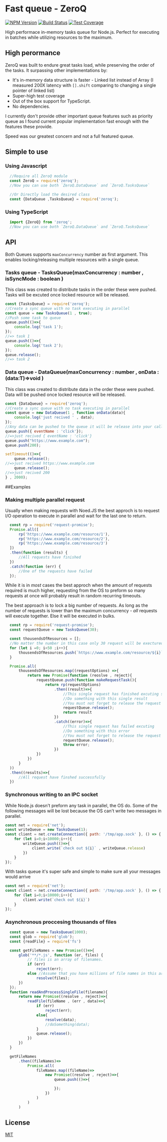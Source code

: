 # Fast queue - ZeroQ

[![NPM Version][npm-image]][npm-url]
[![Build Status][travis-image]][travis-url]
[![Test Coverage][coveralls-image]][coveralls-url]

  High performace in-memory tasks queue for Node.js.
  Perfect for executing in batches while utilizing resources to the maximum.

## High perormance
ZeroQ was built to endure great tasks load, while preserving the order of the tasks.
It surpassing other implementations by:

  * It's in-memory data structure is faster - Linked list instead of Array (I measured 200X latency with `[].shift` comparing to changing a single pointer of linked list)
  * Super-high test coverage
  * Out of the box support for TypeScript.
  * No dependencies.

I currently don't provide other important queue features such as priority queue as I found current popular implementation fast enough with the features these provide.

Speed was our greatest concern and not a full featured queue.
## Simple to use

### Using Javascript
```js
  //Require all ZeroQ module
  const ZeroQ = require('zeroq');
  //Now you can use both `ZeroQ.DataQueue` and `ZeroQ.TasksQueue`

  //Or Directly load the desired class
  const {DataQueue ,TasksQueue} = require('zeroq');

```

### Using TypeScript
```ts
  import {ZeroQ} from 'zeroq';
  //Now you can use both `ZeroQ.DataQueue` and `ZeroQ.TasksQueue`

```

## API

Both Queues supports `maxConcurrency` number as first argument.
This enables locking/releasing multiple resources with a single queue.

### Tasks queue - TasksQueue<T>(maxConcurrency : number , isSyncMode : boolean )
This class was created to distribute tasks in the order these were pushed.
Tasks will be excuted once locked resource will be released.

```js
const {TasksQueue} = require('zeroq');
//Create a sync queue with no task executing in parallel
const queue = new TasksQueue(1 , true);
//Push some task to queue
queue.push(()=>{
    console.log('task 1');
});
//=> task 1
queue.push(()=>{
    console.log('task 2');
});
queue.release();
//=> task 2
```

### Data queue - DataQueue<T>(maxConcurrency : number , onData : (data:T)=>void )
This class was created to distribute data in the order these were pushed.
Data will be pushed once locked resource will be released.

```js
const {DataQueue} = require('zeroq');
//Create a sync queue with no task executing in parallel
const queue = new DataQueue(1 , function onData(data){
    console.log('just recived ' , data);
});
//Any data can be pushed to the queue it will be release into your callback as is
queue.push({ eventName : 'click'});
//=>just recived { eventName : 'click'}
queue.push("https://www.example.com");
queue.push(200);

setTimeout(()=>{
    queue.release();
//=>just recived https://www.example.com
    queue.release();
//=>just recived 200
} , 2000);
```

##Examples

### Making multiple parallel request
Usually when making requests with Noed.JS the best approch is to request I/O operation to execute in parallel and wait for the last one to return.

```js
  const rp = require('request-promise');
  Promise.all([
      rp('https://www.example.com/resource/1'),
      rp('https://www.example.com/resource/2'),
      rp('https://www.example.com/resource/3')
  ])
  .then(function (results) {
      //All requests have finished
  })
  .catch(function (err) {
      //One of the requests have failed
  });
```
While it is in *most* cases the best approch when the amount of requests required is much higher, requesting from the OS to preform so many requests at once will probably result in random recurring timeouts.

The best approach is to lock a big number of requests.
As long as the number of requests is lower than the maximum concurrency - *all* requests will execute together.
Else it will be executed in bulks.
```js
  const rp = require('request-promise');
  const requestQueue = new TasksQueue(30);

  const thousendsOfResources = [];
  //No matter the number in this case only 30 request will be exectured in parllel
  for (let i =0; i<50 ;i++){
      thousendsOfResources.push(`https://www.example.com/resource/${i}`);
  }

  Promise.all(
      thousendsOfResources.map((requestOptions) =>{
          return new Promise(function (reoslve , reject){
              requestQueue.push(function makeRequestTask(){
                  return rp(requestOptions)
                      .then((result)=>{
                          //This single request has finished excuting successfully
                          //Do something with this single result
                          //You must not forget to release the request resource
                          requestQueue.release(); 
                          return result
                      })
                      .catch((error)=>{
                          //This single request has failed excuting
                          //Do something with this error 
                          //You must not forget to release the request resource
                          requestQueue.release(); 
                          throw error;
                      })
              })
          })
      }
  ))
  .then((results)=>{
      //All request have finshed successfully
  })

```
### Synchronous writing to an IPC socket
While Node.js doesn't preform any task in parallel, the OS do.
Some of the following messages will be lost because the OS can't write two messages in parallel.
```js
const net = require('net');
const writeQueue = new TasksQueue(1);
const client = net.createConnection({ path: '/tmp/app.sock' }, () => {
    for (let i=0;i<10000;i++){
        writeQueue.push(()=>{
            client.write(`check out ${i}` , writeQueue.release)
        })
    }
});

```
With tasks queue it's super safe and simple to make sure all your messages would arrive
```js
const net = require('net');
const client = net.createConnection({ path: '/tmp/app.sock' }, () => {
    for (let i=0;i<10000;i++){
        client.write(`check out ${i}`)
    }
});
```

### Asynchronous proccesing thousands of files
```js
  const queue = new TasksQueue(1000);
  const glob = require('glob');
  const {readFile} = require('fs')

  const getFileNames = new Promise(()=>{
      glob('**/*.js', function (er, files) {
          // files is an array of filenames.
          if (err)
              reject(err);
          else //Assume that you have millions of file names in this array
              resolve(files);
      })
  });
  function readAndProcessSingleFile(filename){
      return new Promise((resolve , reject)=>{
          readFile(fileName , (err , data)=>{
              if (err)
                  reject(err);
              else{
                  resolve(data);
                  //doSomething(data);
              }
              queue.release();
          })
      })
  }

  getFileNames
      .then((fileNames)=> 
          Promise.all(
              fileNames.map((fileName)=>
                  new Promise((resolve , reject)=>{
                      queue.push(()=>{

                      });
                  })
              )
          )
      )
```

## License

  [MIT](LICENSE)

[npm-image]: https://img.shields.io/npm/v/zeroq.svg
[npm-url]: https://npmjs.org/package/zeroq
[travis-image]: https://img.shields.io/travis/hisco/zeroq/master.svg?style=flat-square
[travis-url]: https://travis-ci.org/hisco/zeroq
[coveralls-image]: https://coveralls.io/repos/github/hisco/zeroq/badge.svg?branch=master
[coveralls-url]: https://coveralls.io/github/hisco/zeroq?branch=master
